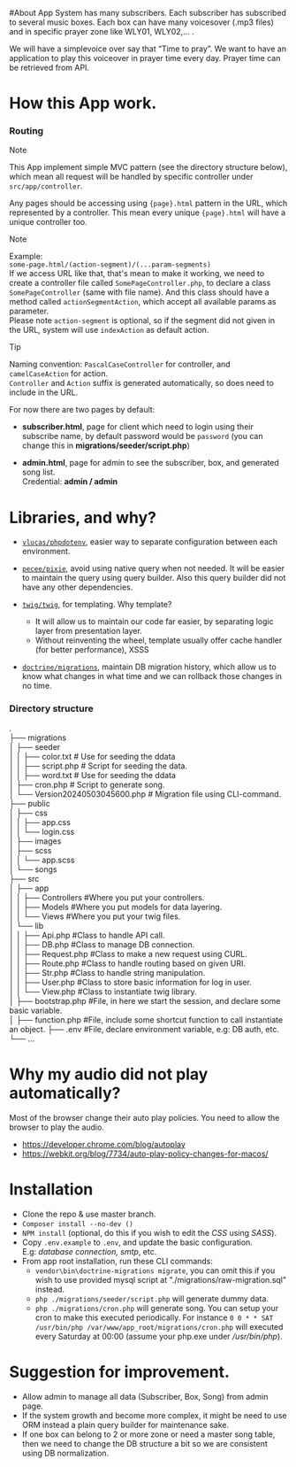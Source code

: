 #About App
System has many subscribers. Each subscriber has subscribed 
to several music boxes. Each box can have many voicesover 
(.mp3 files) and in specific prayer zone like WLY01, WLY02,… .  

We will have a simplevoice over say that “Time to pray”. We 
want to have an application to play this voiceover in prayer
time every day. Prayer time can be retrieved from API.

# How this App work.
### Routing
> [!NOTE]  
> This App implement simple MVC pattern (see the directory structure 
> below), which mean all request will be handled by specific 
> controller under `src/app/controller`.  
>
> Any pages should be accessing using `{page}.html` pattern in the 
> URL, which represented by a controller. This mean every unique 
> `{page}.html` will have a unique controller too.


> [!NOTE]  
> Example:  
> `some-page.html/(action-segment)/(...param-segments)`  
> If we access URL like that, that's mean to make it working, we need
> to create a controller file called `SomePageController.php`, to 
> declare a class `SomePageController` (same with file name). And
> this class should have a method called `actionSegmentAction`, which
> accept all available params as parameter.  
> Please note `action-segment` is optional, so if the segment did not
> given in the URL, system will use `indexAction` as default action.  

> [!TIP]  
> Naming convention: `PascalCaseController` for controller, and
> `camelCaseAction` for action.  
> `Controller` and `Action` suffix is generated automatically, so
> does need to include in the URL.

For now there are two pages by default:  
- **subscriber.html**, page for client which need to login
using their subscribe name, by default password would be 
`password` (you can change this in **migrations/seeder/script.php**)   

- **admin.html**, page for admin to see the subscriber, box, and
generated song list.  
Credential: **admin / admin**



# Libraries, and why?
* [`vlucas/phpdotenv`](https://github.com/vlucas/phpdotenv), 
easier way to separate configuration between each environment.
* [`pecee/pixie`](https://github.com/skipperbent/pecee-pixie), 
avoid using native query when not needed. It will be easier to 
maintain the query using query builder. Also this query builder 
did not have any other dependencies.
* [`twig/twig`](https://github.com/twigphp/Twig), for templating.
Why template? 
  * It will allow us to maintain our code far easier, by 
  separating logic layer from presentation layer.
  * Without reinventing the wheel, template usually offer
  cache handler (for better performance), XSSS

* [`doctrine/migrations`](https://github.com/doctrine/migrations), maintain DB migration history, 
which allow us to know what changes in what time and we can 
rollback those changes in no time.

### Directory structure
.  
├── migrations                 
│   ├── seeder   
│   │   ├── color.txt               # Use for seeding the ddata  
│   │   ├── script.php              # Script for seeding the data.  
│   │   ├── word.txt                # Use for seeding the ddata            
│   ├── cron.php                    # Script to generate song.  
│   └── Version20240503045600.php   # Migration file using CLI-command.  
├── public                  
│   ├── css  
│   │   ├── app.css  
│   │   └── login.css  
│   ├── images  
│   ├── scss  
│   │   └── app.scss  
│   └── songs  
├── src                  
│   ├── app  
│   │   ├── Controllers             #Where you put your controllers.  
│   │   ├── Models                  #Where you put models for data layering.  
│   │   └── Views                   #Where you put your twig files.                     
│   └── lib  
│   │   ├── Api.php                 #Class to handle API call.  
│   │   ├── DB.php                  #Class to manage DB connection.  
│   │   ├── Request.php             #Class to make a new request using CURL.    
│   │   ├── Route.php               #Class to handle routing based on given URI.    
│   │   ├── Str.php                 #Class to handle string manipulation.  
│   │   ├── User.php                #Class to store basic information for log in user.  
│   │   └── View.php                #Class to instantiate twig library.                
│   ├── bootstrap.php               #File, in here we start the session, and declare some basic variable.               
│   ├── function.php                #File, include some shortcut function to call instantiate an object.
├── .env                            #File, declare environment variable, e.g: DB auth, etc.  
└── ...


# Why my audio did not play automatically?
Most of the browser change their auto play 
policies. You need to allow the browser to play the audio.
- https://developer.chrome.com/blog/autoplay
- https://webkit.org/blog/7734/auto-play-policy-changes-for-macos/


# Installation
* Clone the repo & use master branch.
* `Composer install --no-dev ()`
* `NPM install` (optional, do this if you wish to edit the _CSS_ using _SASS_).
* Copy `.env.example` to `.env`, and update the basic configuration.  
E.g:  _database connection, smtp_, etc.
* From app root installation, run these CLI commands:  
   * `vendor\bin\doctrine-migrations migrate`, you can omit this if you wish
   to use provided mysql script at "./migrations/raw-migration.sql"
   instead.
   * `php ./migrations/seeder/script.php` will generate dummy data.
   * `php ./migrations/cron.php` will generate song. You can setup your
   cron to make this executed periodically. For instance 
   `0 0 * * SAT /usr/bin/php /var/www/app_root/migrations/cron.php`
   will executed every Saturday at 00:00 (assume your php.exe under _/usr/bin/php_).


# Suggestion for improvement.
* Allow admin to manage all data (Subscriber, Box, Song) from admin 
page. 
* If the system growth and become more complex, it might be need to 
use ORM instead a plain query builder for maintenance sake.
* If one box can belong to 2 or more zone or need a master song table,
then we need to change the DB structure a bit so we are consistent 
using DB normalization.